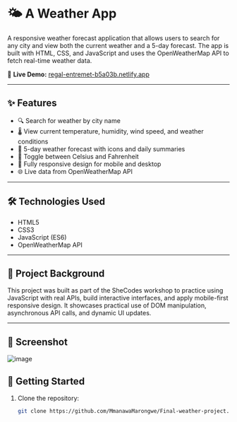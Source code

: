 # 🌤️ A Weather App

A responsive weather forecast application that allows users to search for any city and view both the current weather and a 5-day forecast. The app is built with HTML, CSS, and JavaScript and uses the OpenWeatherMap API to fetch real-time weather data.

🔗 **Live Demo:** [regal-entremet-b5a03b.netlify.app](https://regal-entremet-b5a03b.netlify.app)

---

## ✨ Features

- 🔍 Search for weather by city name
- 🌡️ View current temperature, humidity, wind speed, and weather conditions
- 📅 5-day weather forecast with icons and daily summaries
- 🔁 Toggle between Celsius and Fahrenheit
- 📱 Fully responsive design for mobile and desktop
- 🌐 Live data from OpenWeatherMap API

---

## 🛠️ Technologies Used

- HTML5  
- CSS3  
- JavaScript (ES6)  
- OpenWeatherMap API

---

## 🙌 Project Background

This project was built as part of the SheCodes workshop to practice using JavaScript with real APIs, build interactive interfaces, and apply mobile-first responsive design. It showcases practical use of DOM manipulation, asynchronous API calls, and dynamic UI updates.

---
## 🌌 Screenshot
![image](https://github.com/user-attachments/assets/cb89321f-08a3-4435-b249-568e4c891933)

## 🚀 Getting Started

1. Clone the repository:
   ```bash
   git clone https://github.com/MmanawaMarongwe/Final-weather-project.git
